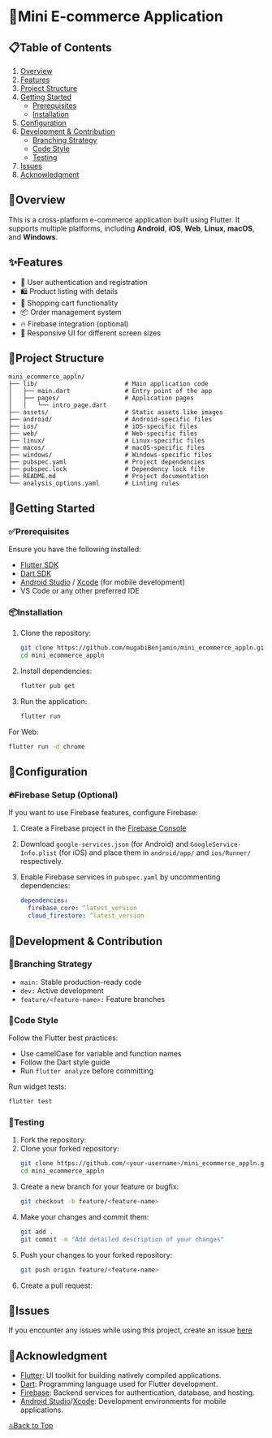 # 🛒Mini E-commerce Application

## 📋Table of Contents

1. [Overview](#overview)
2. [Features](#features)
3. [Project Structure](#project-structure)
4. [Getting Started](#getting-started)
    - [Prerequisites](#prerequisites)
    - [Installation](#installation)
5. [Configuration](#configuration)
6. [Development & Contribution](#development--contribution)
    - [Branching Strategy](#branching-strategy)
    - [Code Style](#code-style)
    - [Testing](#testing)
7. [Issues](#issues)
8. [Acknowledgment](#acknowledgment)

## 📖Overview

This is a cross-platform e-commerce application built using Flutter. It supports multiple platforms, including **Android**, **iOS**, **Web**, **Linux**, **macOS**, and **Windows**.

## ✨Features

- 🔐 User authentication and registration
- 🛍️ Product listing with details
- 🛒 Shopping cart functionality
- 📦 Order management system
- 🔥 Firebase integration (optional)
- 📱 Responsive UI for different screen sizes

##  📁Project Structure

```
mini_ecommerce_appln/
├── lib/                        # Main application code
│   ├── main.dart               # Entry point of the app
│   ├── pages/                  # Application pages
│   │   └── intro_page.dart
├── assets/                     # Static assets like images
├── android/                    # Android-specific files
├── ios/                        # iOS-specific files
├── web/                        # Web-specific files
├── linux/                      # Linux-specific files
├── macos/                      # macOS-specific files
├── windows/                    # Windows-specific files
├── pubspec.yaml                # Project dependencies
├── pubspec.lock                # Dependency lock file
├── README.md                   # Project documentation
└── analysis_options.yaml       # Linting rules
```

## 🚀Getting Started

### ✅Prerequisites

Ensure you have the following installed:
- [Flutter SDK](https://flutter.dev/docs/get-started/install)
- [Dart SDK](https://dart.dev/get-dart)
- [Android Studio](https://developer.android.com/studio) / [Xcode](https://developer.apple.com/xcode/) (for mobile development)
- VS Code or any other preferred IDE

### 📦Installation

1. Clone the repository:
    ```bash
    git clone https://github.com/mugabiBenjamin/mini_ecommerce_appln.git
    cd mini_ecommerce_appln
    ```

2. Install dependencies:
    ```bash
    flutter pub get
    ```

3. Run the application:
    ```bash
    flutter run
    ```

For Web:

```bash
flutter run -d chrome
``` 

## 🔧Configuration

### 🔥Firebase Setup (Optional)

If you want to use Firebase features, configure Firebase:
1. Create a Firebase project in the [Firebase Console](https://console.firebase.google.com/)
2. Download `google-services.json` (for Android) and `GoogleService-Info.plist` (for iOS) and place them in `android/app/` and `ios/Runner/` respectively.
3. Enable Firebase services in `pubspec.yaml` by uncommenting dependencies:

    ```yaml
    dependencies:
      firebase_core: ^latest_version
      cloud_firestore: ^latest_version
    ```

## 🤝Development & Contribution

### 🌿Branching Strategy
- `main:` Stable production-ready code
- `dev:` Active development
- `feature/<feature-name>:` Feature branches

### 📝Code Style
Follow the Flutter best practices:
- Use camelCase for variable and function names
- Follow the Dart style guide
- Run `flutter analyze` before committing

Run widget tests:
```bash
flutter test
```

### 🧪Testing

1. Fork the repository:
2. Clone your forked repository:
    ```bash
    git clone https://github.com/<your-username>/mini_ecommerce_appln.git
    cd mini_ecommerce_appln
    ```
3. Create a new branch for your feature or bugfix:
    ```bash
    git checkout -b feature/<feature-name>
    ```
4. Make your changes and commit them:
    ```bash
    git add .
    git commit -m "Add detailed description of your changes"
    ```
5. Push your changes to your forked repository:
    ```bash
    git push origin feature/<feature-name>
    ```
6. Create a pull request:

## 🐛Issues  

If you encounter any issues while using this project, create an issue [here](https://github.com/mugabiBenjamin/mini_ecommerce_appln/issues)

## 🙏Acknowledgment

- [Flutter](https://flutter.dev/): UI toolkit for building natively compiled applications.  
- [Dart](https://dart.dev/): Programming language used for Flutter development.  
- [Firebase](https://firebase.google.com/): Backend services for authentication, database, and hosting.  
- [Android Studio](https://developer.android.com/studio)/[Xcode](https://developer.apple.com/xcode/): Development environments for mobile applications.

[🔝Back to Top](#mini-e-commerce-application)